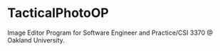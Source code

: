 # TacticalPhotoOP
Image Editor Program for Software Engineer and Practice/CSI 3370 @ Oakland University.
